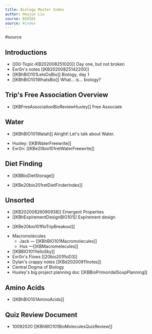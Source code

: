 ```yaml
---
title: Biology Master Index
author: Houjun Liu
course: BIO101
source: #index
---
```


#source 

## Introductions
* [[00-Topic-KB202008251020]] Day one, but not broken
* Exr0n's notes [[KB20200825142200]]
* [[KBhBIO101LetsDoBio]] Biology, day 1
* [[KBhBIO101WhatsBio]] What... is... biology?

## Trip's Free Association Overview
* [[KBFreeAssociationBioReviewHuxley]] Free Associate 

## Water
* [[KBhBIO101Watah]] Alright! Let's talk about Water.
- Huxley: [[KBWaterFreewrite]]
- Exr0n: [[KBe20bio101retWaterFreewrite]]

## Diet Finding
* [[KBBioDietStorage]]
- [[KBe20bio201retDietFinderIndex]]

## Unsorted

* [[KB20200826090938]] Emergent Properties
* [[KBhExpirementDesignBIO101]] Expirement design
- [[KBe20bio101floTripBreakout]]
* Macromolecules 
    * Jack — [[KBhBIO101Macromolecules]]
    * Hux —[[KBMacromelecules]]
* [[KBBIO101YelloSky]]
* Exr0n's Flows [[20bio201floD3]]
* Dylan's crappy notes [[KBd20200911notes]]
* Central Dogma of Biology
* Huxley's big project planning doc [[KBBioPrimoridalSoupPlanning]]


## Amino Acids
* [[KBhBIO101AminoAcids]]

## Quiz Review Document
* 10092020 [[KBhBIO101BioMoleculesQuizReview]]
